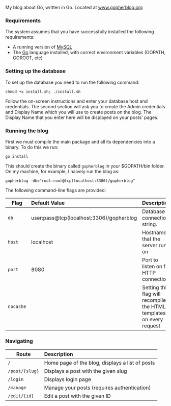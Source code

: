 My blog about Go, written in Go. Located at www.gopherblog.org

### Requirements

The system assumes that you have successfully installed the following requirements:

* A running version of [MySQL](http://dev.mysql.com/doc/refman/5.1/en/installing.html)
* The [Go](https://golang.org/doc/install) language installed, with correct environment variables (GOPATH, GOROOT, etc)

### Setting up the database

To set up the database you need to run the following command:

`chmod +x install.sh; ./install.sh`

Follow the on-screen instructions and enter your database host and credentials. The second section will ask you to create the Admin credentials and Display Name which you will use to create posts on the blog. The Display Name that you enter here will be displayed on your posts' pages.

### Running the blog

First we must compile the main package and all its dependencies into a binary. To do this we run:

`go install`

This should create the binary called `gopherblog` in your $GOPATH/bin folder. On my machine, for example, I naively run the blog as:

`gopherblog -db="root:root@tcp(localhost:3306)/gopherblog"`

The following command-line flags are provided:

| Flag         | Default Value                              | Description                                     |
| ------------- |:------------------------------------------|:------------------------------------------------|
| `db`           | user:pass@tcp(localhost:3306)/gopherblog | Database connection string.   |
| `host`           | localhost | Hostname that the server runs on |
| `port`           | 8080 | Port to listen on for HTTP connections |
| `nocache`        |  | Setting this flag will recompile the HTML templates on every request |


### Navigating

| Route         | Description                                     |
| ------------- |:------------------------------------------------|
| `/`           | Home page of the blog, displays a list of posts |
| `/post/{slug}`| Displays a post with the given slug             |
| `/login`      | Displays login page                             |
| `/manage`     | Manage your posts (requires authentication)     |
| `/edit/{id}`  | Edit a post with the given ID                   |
